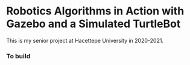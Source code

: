 # Robotics Algorithms in Action with Gazebo and a Simulated TurtleBot

This is my senior project at Hacettepe University in 2020-2021.

### To build

